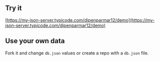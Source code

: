 ## Try it

[https://my-json-server.typicode.com/dipenparmar12/demo](https://my-json-server.typicode.com/dipenparmar12/demo)

## Use your own data

Fork it and change `db.json` values or create a repo with a `db.json` file.
